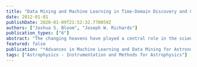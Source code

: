 ```yaml
---
title: "Data Mining and Machine Learning in Time-Domain Discovery and Classification"
date: 2012-01-01
publishDate: 2020-01-09T21:52:32.770059Z
authors: ["Joshua S. Bloom", "Joseph W. Richards"]
publication_types: ["6"]
abstract: "The changing heavens have played a central role in the scientific effort of astronomers for centuries. Galileo's synoptic observations of the moons of Jupiter and the phases of Venus starting in 1610, provided strong refutation of Ptolemaic cosmology. These observations came soon after the discovery of Kepler's supernova had challenged the notion of an unchanging firmament. In more modern times, the discovery of a relationship between period and luminosity in some pulsational variable stars [41] led to the inference of the size of the Milky way, the distance scale to the nearest galaxies, and the expansion of the Universe (see Ref. [30] for review). Distant explosions of supernovae were used to uncover the existence of dark energy and provide a precise numerical account of dark matter (e.g., [3]). Repeat observations of pulsars [71] and nearby main-sequence stars revealed the presence of the first extrasolar planets [17,35,44,45]. Indeed, time-domain observations of transient events and variable stars, as a technique, influences a broad diversity of pursuits in the entire astronomy endeavor [68]. <P />While, at a fundamental level, the nature of the scientific pursuit remains unchanged, the advent of astronomy as a data- driven discipline presents fundamental challenges to the way in which the scientific process must now be conducted. Digital images (and data cubes) are not only getting larger, there are more of them. On logistical grounds, this taxes storage and transport systems. But it also implies that the intimate connection that astronomers have always enjoyed with their data - from collection to processing to analysis to inference - necessarily must evolve. Figure 6.1 highlights some of the ways that the pathway to scientific inference is now influenced (if not driven by) modern automation processes, computing, data- mining, and machine-learning (ML). <P />The emerging reliance on computation and ML is a general one - a central theme of this book - but the time-domain aspect of the data and the objects of interest presents some unique challenges. First, any collection, storage, transport, and computational framework for processing the streaming data must be able to keep up with the dataflow. This is not necessarily true, for instance, with static sky science, where metrics of interest can be computed off-line and on a timescale much longer than the time required to obtain the data. <P />Second, many types of transient (one-off) events evolve quickly in time and require more observations to fully understand the nature of the events. This demands that time- changing events are quickly discovered, classified, and broadcast to other follow-up facilities. All of this must happen robustly with, in some cases, very limited data. Last, the process of discovery and classification must be calibrated to the available resources for computation and follow-up. That is, the precision of classification must be weighed against the computational cost of producing that level of precision. Likewise, the cost of being wrong about the classification of some sorts of sources must be balanced against the scientific gains about being right about the classification of other types of sources. Quantifying these trade-offs, especially in the presence of a limited amount of follow-up resources (such as the availability of larger telescope observations) is not straightforward and inheres domain-specific imperatives that will, in general, differ from astronomer to astronomer. This chapter presents an overview of the current directions in ML and data-mining techniques in the context of time-domain astronomy. Ultimately the goal - if not just the necessity given the data rates and the diversity of questions to be answered - is to abstract the traditional role of astronomer in the entire scientific process. In some sense, this takes us full circle from the pre modern view of the scientific pursuit presented in Vermeer's ``The Astronomer'' (Figure 6.2): in broad daylight, he contemplates the nighttime heavens from depictions presented to him on globe, based on observations that others have made. He is an abstract thinker, far removed from data collection and processing; his most visceral connection to the skies is just the feel of the orb under his fingers. Substitute the globe for a plot on a screen generated from a structured query language (SQL) query to a massive public database in the cloud, and we have a picture of the modern astronomer benefitting from the ML and data-mining tools operating on an almost unfathomable amount of raw data. <P />"
featured: false
publication: "*Advances in Machine Learning and Data Mining for Astronomy, CRC Press, Taylor &amp; Francis Group, Eds.: Michael J. Way, Jeffrey D. Scargle, Kamal M. Ali, Ashok N. Srivastava, p. 89-112*"
tags: ["Astrophysics - Instrumentation and Methods for Astrophysics"]
---
```


